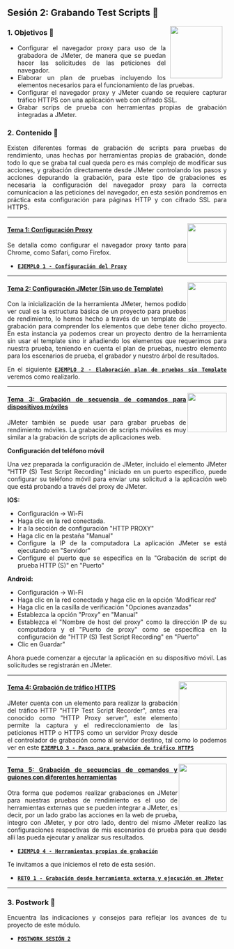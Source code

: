 ## Sesión 2: Grabando Test Scripts 🤖

<img src="../images/android-kotlin.png" align="right" height="120" hspace="10">
<div style="text-align: justify;">

### 1. Objetivos :dart: 

- Configurar el navegador proxy para uso de la grabadora de JMeter, de manera que se puedan hacer las solicitudes de las peticiones del navegador.
- Elaborar un plan de pruebas incluyendo los elementos necesarios para el funcionamiento de las pruebas.
- Configurar el navegador proxy y JMeter cuando se requiere capturar tráfico HTTPS con una aplicación web con cifrado SSL.
- Grabar scrips de prueba con herramientas propias de grabación integradas a JMeter.

### 2. Contenido :blue_book:

Existen diferentes formas de grabación de scripts para pruebas de rendimiento, unas hechas por herramientas propias de grabación, donde todo lo que se graba tal cual queda pero es más complejo de modificar sus acciones, y grabación directamente desde JMeter controlando los pasos y acciones depurando la grabación, para este tipo de grabaciones es necesaria la configuración del navegador proxy para la correcta comunicacion a las peticiones del navegador, en esta sesión pondremos en práctica esta configuración para páginas HTTP y con cifrado SSL para HTTPS.

---

<img src="images/tools.png" align="right" height="90"> 

#### <ins>Tema 1: Configuración Proxy</ins>

Se detalla como configurar el navegador proxy tanto para Chrome, como Safari, como Firefox.

- [**`EJEMPLO 1 - Configuración del Proxy`**](./Ejemplo-01)

---

<img src="images/structure.png" align="right" height="90"> 

#### <ins>Tema 2: Configuración JMeter (Sin uso de Template)</ins>

Con la inicialización de la herramienta JMeter, hemos podido ver cual es la estructura básica de un proyecto para pruebas de rendimiento, lo hemos hecho a través de un template de grabación para comprender los elementos que debe tener dicho proyecto. En esta instancia ya podemos crear un proyecto dentro de la herramienta sin usar el template sino ir añadiendo los elementos que requerimos para nuestra prueba, teniendo en cuenta el plan de pruebas, nuestro elemento para los escenarios de prueba, el grabador y nuestro árbol de resultados.
  
  En el siguiente [**`EJEMPLO 2 - Elaboración plan de pruebas sin Template`**](./Ejemplo-02) veremos como realizarlo.
  
---

<img src="images/emulator.jpg" align="right" height="90"> 

#### <ins>Tema 3: Grabación de secuencia de comandos para dispositivos móviles</ins>

JMeter también se puede usar para grabar pruebas de rendimiento móviles. La grabación de scripts móviles es muy similar a la grabación de scripts de aplicaciones web.
  
**Configuración del teléfono móvil**

Una vez preparada la configuración de JMeter, incluido el elemento JMeter "HTTP (S) Test Script Recording" iniciado en un puerto específico, puede configurar su teléfono móvil para enviar una
solicitud a la aplicación web que está probando a través del proxy de JMeter. 

**IOS:**
* Configuración -> Wi-Fi
* Haga clic en la red conectada.
* Ir a la sección de configuración "HTTP PROXY"
* Haga clic en la pestaña "Manual"
* Configure la IP de la computadora La aplicación JMeter se está ejecutando en "Servidor" 
* Configure el puerto que se especifica en la "Grabación de script de prueba HTTP (S)" en "Puerto"

**Android:**

* Configuración -> Wi-Fi
* Haga clic en la red conectada y haga clic en la opción 'Modificar red'
* Haga clic en la casilla de verificación "Opciones avanzadas"
* Establezca la opción "Proxy" en "Manual"
* Establezca el "Nombre de host del proxy" como la dirección IP de su computadora y el "Puerto de proxy" como se especifica en la configuración de "HTTP (S) Test Script Recording" en "Puerto"
* Clic en Guardar"

Ahora puede comenzar a ejecutar la aplicación en su dispositivo móvil. Las solicitudes se registrarán en JMeter.


---

<img src="images/chaomi.png" align="right" height="110"> 

#### <ins>Tema 4: Grabación de tráfico HTTPS</ins>

JMeter cuenta con un elemento para realizar la grabación del tráfico HTTP "HTTP Test Script Recorder", antes era conocido como "HTTP Proxy server", este elemento permite la captura y el redireccionamiento de las peticiones HTTP o HTTPS como un servidor Proxy  desde el controlador de grabación como al servidor destino, tal como lo podemos ver en este [**`EJEMPLO 3 - Pasos para grabación de tráfico HTTPS`**](./Ejemplo-03)

---
  
  <img src="images/chaomi.png" align="right" height="110"> 

#### <ins>Tema 5: Grabación de secuencias de comandos y guiones con diferentes herramientas</ins>

Otra forma que podemos realizar grabaciones en JMeter para nuestras pruebas de rendimiento es el uso de herramientas externas que se pueden integrar a JMeter, es decir, por un lado grabo las acciones en la web de prueba, integro con JMeter, y por otro lado, dentro del mismo JMeter realizo las configuraciones respectivas de mis escenarios de prueba para que desde allí las pueda ejecutar y analizar sus resultados.
  
- [**`EJEMPLO 4 - Herramientas propias de grabación`**](./Ejemplo-04)
  
Te invitamos a que iniciemos el reto de esta sesión.
  
  - [**`RETO 1 - Grabación desde herramienta externa y ejecución en JMeter`**](./Reto-01)

---

### 3. Postwork :memo:

Encuentra las indicaciones y consejos para reflejar los avances de tu proyecto de este módulo.

- [**`POSTWORK SESIÓN 2`**](./Postwork/)

<br/>


</div>





